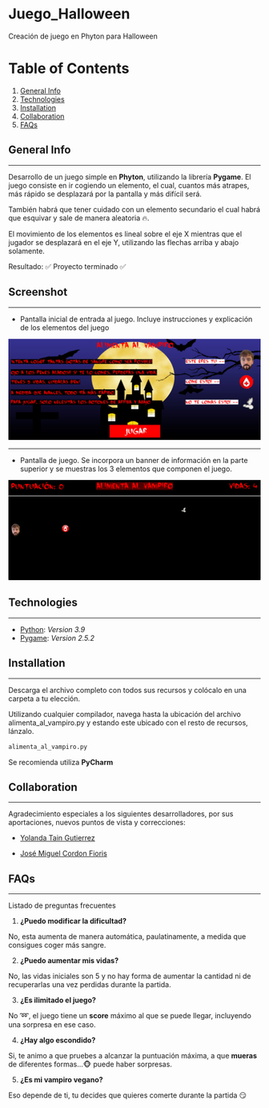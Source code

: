 # Juego_Halloween
Creación de juego en Phyton para Halloween

# Table of Contents
1. [General Info](#general-info)
2. [Technologies](#technologies)
3. [Installation](#installation)
4. [Collaboration](#collaboration)
5. [FAQs](#faqs)
## General Info
***
Desarrollo de un juego simple en **Phyton**, utilizando la librería **Pygame**.
El juego consiste en ir cogiendo un elemento, el cual, cuantos más atrapes, más rápido se desplazará por la pantalla y más difícil será.

También habrá que tener cuidado con un elemento secundario el cual habrá que esquivar y sale de manera aleatoria :fire:.

El movimiento de los elementos es lineal sobre el eje X mientras que el jugador se desplazará en el eje Y, utilizando las flechas arriba y abajo solamente.

Resultado:
:white_check_mark: Proyecto terminado :white_check_mark:
## Screenshot
***
* Pantalla inicial de entrada al juego. Incluye instrucciones y explicación de los elementos del juego


![Alt text](image.png)

***

* Pantalla de juego. Se incorpora un banner de información en la parte superior y se muestras los 3 elementos que componen el juego.


![Alt text](image-1.png)

## Technologies
***
* [Python](https://es.python.org/): _Version 3.9_
* [Pygame](https://www.pygame.org/news): _Version 2.5.2_

## Installation
***
Descarga el archivo completo con todos sus recursos y colócalo en una carpeta a tu elección.

Utilizando cualquier compilador, navega hasta la ubicación del archivo alimenta_al_vampiro.py y estando este ubicado con el resto de recursos, lánzalo.
```bash
alimenta_al_vampiro.py
```
Se recomienda utiliza **PyCharm**


## Collaboration
***
Agradecimiento especiales a los siguientes desarrolladores, por sus aportaciones, nuevos puntos de vista y correcciones:

* [Yolanda Tain Gutierrez](https://github.com/YolandaTain)

* [José Miguel Cordon Fioris](https://github.com/josemicordon)
## FAQs
***
Listado de preguntas frecuentes
1. **¿Puedo modificar la dificultad?**

No, esta aumenta de manera automática, paulatinamente, a medida que consigues coger más sangre.

2. **¿Puedo aumentar mis vidas?**

No, las vidas iniciales son 5 y no hay forma de aumentar la cantidad ni de recuperarlas una vez perdidas durante la partida.

3. **¿Es ilimitado el juego?**

No :loop:, el juego tiene un **score** máximo al que se puede llegar, incluyendo una sorpresa en ese caso.

4. **¿Hay algo escondido?**

Si, te animo a que pruebes a alcanzar la puntuación máxima, a que **mueras** de diferentes formas...:monkey_face: puede haber sorpresas.

5. **¿Es mi vampiro vegano?**

Eso depende de ti, tu decides que quieres comerte durante la partida :smirk:

